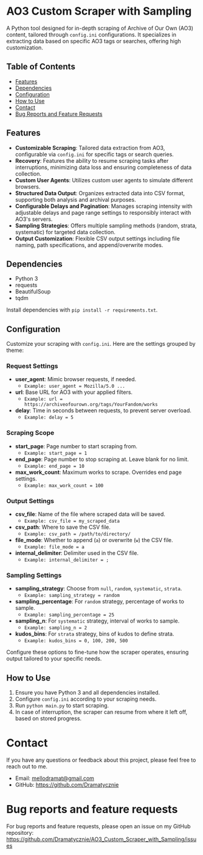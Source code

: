 # AO3 Custom Scraper with Sampling
A Python tool designed for in-depth scraping of Archive of Our Own (AO3) content, tailored through `config.ini` configurations. It specializes in extracting data based on specific AO3 tags or searches, offering high customization.

## Table of Contents
- [Features](#features)
- [Dependencies](#dependencies)
- [Configuration](#configuration)
- [How to Use](#how-to-use)
- [Contact](#contact)
- [Bug Reports and Feature Requests](#bug-reports-and-feature-requests)

## Features
- **Customizable Scraping**: Tailored data extraction from AO3, configurable via `config.ini` for specific tags or search queries.
- **Recovery**: Features the ability to resume scraping tasks after interruptions, minimizing data loss and ensuring completeness of data collection.
- **Custom User Agents**: Utilizes custom user agents to simulate different browsers.
- **Structured Data Output**: Organizes extracted data into CSV format, supporting both analysis and archival purposes.
- **Configurable Delays and Pagination**: Manages scraping intensity with adjustable delays and page range settings to responsibly interact with AO3's servers.
- **Sampling Strategies**: Offers multiple sampling methods (random, strata, systematic) for targeted data collection.
- **Output Customization**: Flexible CSV output settings including file naming, path specifications, and append/overwrite modes.

## Dependencies
- Python 3
- requests
- BeautifulSoup
- tqdm

Install dependencies with `pip install -r requirements.txt`.

## Configuration
Customize your scraping with `config.ini`. Here are the settings grouped by theme:

### Request Settings
- **user_agent**: Mimic browser requests, if needed.
  - `Example: user_agent = Mozilla/5.0 ...`
- **url**: Base URL for AO3 with your applied filters.
  - `Example: url = https://archiveofourown.org/tags/YourFandom/works`
- **delay**: Time in seconds between requests, to prevent server overload.
  - `Example: delay = 5`

### Scraping Scope
- **start_page**: Page number to start scraping from.
  - `Example: start_page = 1`
- **end_page**: Page number to stop scraping at. Leave blank for no limit.
  - `Example: end_page = 10`
- **max_work_count**: Maximum works to scrape. Overrides end page settings.
  - `Example: max_work_count = 100`

### Output Settings
- **csv_file**: Name of the file where scraped data will be saved.
  - `Example: csv_file = my_scraped_data`
- **csv_path**: Where to save the CSV file.
  - `Example: csv_path = /path/to/directory/`
- **file_mode**: Whether to append (`a`) or overwrite (`w`) the CSV file.
  - `Example: file_mode = a`
- **internal_delimiter**: Delimiter used in the CSV file.
  - `Example: internal_delimiter = ;`

### Sampling Settings
- **sampling_strategy**: Choose from `null`, `random`, `systematic`, `strata`.
  - `Example: sampling_strategy = random`
- **sampling_percentage**: For `random` strategy, percentage of works to sample.
  - `Example: sampling_percentage = 25`
- **sampling_n**: For `systematic` strategy, interval of works to sample.
  - `Example: sampling_n = 2`
- **kudos_bins**: For `strata` strategy, bins of kudos to define strata.
  - `Example: kudos_bins = 0, 100, 200, 500`

Configure these options to fine-tune how the scraper operates, ensuring output tailored to your specific needs.


## How to Use
1. Ensure you have Python 3 and all dependencies installed.
2. Configure `config.ini` according to your scraping needs.
3. Run `python main.py` to start scraping.
4. In case of interruption, the scraper can resume from where it left off, based on stored progress.

# Contact
If you have any questions or feedback about this project, please feel free to reach out to me.
- Email: mellodramat@gmail.com
- GitHub: https://github.com/Dramatycznie

# Bug reports and feature requests
For bug reports and feature requests, please open an issue on my GitHub repository: https://github.com/Dramatycznie/AO3_Custom_Scraper_with_Sampling/issues
